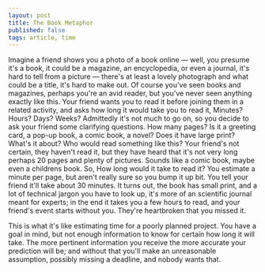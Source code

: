 ```yaml
---
layout: post
title: The Book Metaphor
published: false
tags: article, time
---
```


Imagine a friend shows you a photo of a book online &mdash; well, you presume
it's a book, it could be a magazine, an encyclopedia, or even a journal, it's
hard to tell from a picture &mdash; there's at least a lovely photograph and
what could be a title, it's hard to make out. Of course you've seen books and
magazines, perhaps you're an avid reader, but you've never seen anything
exactly like this. Your friend wants you to read it before joining them in a
related activity, and asks how long it would take you to read it, Minutes?
Hours? Days? Weeks? Admittedly it's not much to go on, so you decide to ask
your friend some clarifying questions. How many pages? Is it a greeting card, a
pop-up book, a comic book, a novel? Does it have large print? What's it about?
Who would read something like this? Your friend's not certain, they haven't
read it, but they have heard that it's not very long perhaps 20 pages and
plenty of pictures. Sounds like a comic book, maybe even a childrens book.  So,
How long would it take to read it? You estimate a minute per page, but aren't
really sure so you bump it up bit. You tell your friend it'll take about 30
minutes. It turns out, the book has small print, and a lot of technical jargon
you have to look up, it's more of an scientific journal meant for experts; in
the end it takes you a few hours to read, and your friend's event starts without
you. They're heartbroken that you missed it.

This is what it's like estimating time for a poorly planned project. You have a
goal in mind, but not enough information to know for certain how long it will
take. The more pertinent information you receive the more accurate your
prediction will be; and without that you'll make an unreasonable assumption,
possibly missing a deadline, and nobody wants that.
